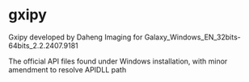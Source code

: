 # gxipy
Gxipy developed by Daheng Imaging for Galaxy_Windows_EN_32bits-64bits_2.2.2407.9181

The official API files found under Windows installation, with minor amendment to resolve APIDLL path
